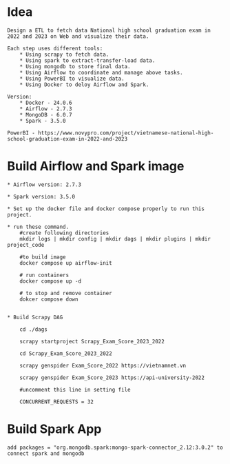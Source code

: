 # Idea
    Design a ETL to fetch data National high school graduation exam in 2022 and 2023 on Web and visualize their data.

    Each step uses different tools: 
        * Using scrapy to fetch data.
        * Using spark to extract-transfer-load data.
        * Using mongodb to store final data.
        * Using Airflow to coordinate and manage above tasks.
        * Using PowerBI to visualize data.
        * Using Docker to deloy Airflow and Spark.

    Version: 
        * Docker - 24.0.6
        * Airflow - 2.7.3
        * MongoDB - 6.0.7
        * Spark - 3.5.0

    PowerBI - https://www.novypro.com/project/vietnamese-national-high-school-graduation-exam-in-2022-and-2023

# Build Airflow and Spark image

    * Airflow version: 2.7.3

    * Spark version: 3.5.0

    * Set up the docker file and docker compose properly to run this project.

    * run these command.
        #create following directories
        mkdir logs | mkdir config | mkdir dags | mkdir plugins | mkdir project_code 

        #to build image
        docker compose up airflow-init 

        # run containers
        docker compose up -d 

        # to stop and remove container
        dokcer compose down 


    * Build Scrapy DAG

        cd ./dags

        scrapy startproject Scrapy_Exam_Score_2023_2022

        cd Scrapy_Exam_Score_2023_2022

        scrapy genspider Exam_Score_2022 https://vietnamnet.vn

        scrapy genspider Exam_Score_2023 https://api-university-2022

        #uncomment this line in setting file

        CONCURRENT_REQUESTS = 32

# Build Spark App

    add packages = "org.mongodb.spark:mongo-spark-connector_2.12:3.0.2" to connect spark and mongodb
